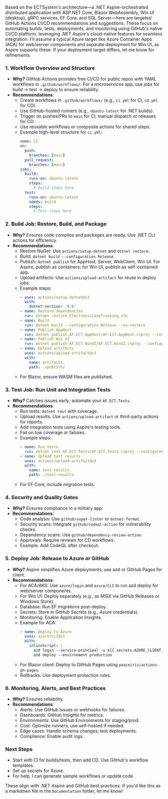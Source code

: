 Based on the ECTSystem's architecture—a .NET Aspire-orchestrated distributed application with ASP.NET Core, Blazor WebAssembly, Win UI (desktop), gRPC services, EF Core, and SQL Server—here are targeted GitHub Actions CI/CD recommendations and suggestions. These focus on automating builds, tests, deployments, and monitoring using GitHub's native CI/CD platform, leveraging .NET Aspire's cloud-native features for seamless integration. I'll assume a typical Azure target like Azure Container Apps (ACA) for web/server components and separate deployment for Win UI, as Aspire supports these. If your deployment target differs, let me know for refinements.

### 1. **Workflow Overview and Structure**
   - **Why?** GitHub Actions provides free CI/CD for public repos with YAML workflows in `.github/workflows/`. For a microservices app, use jobs for build → test → deploy to ensure reliability.
   - **Recommendations**:
     - Create workflows in `.github/workflows/` (e.g., `ci.yml` for CI, `cd.yml` for CD).
     - Use GitHub-hosted runners (e.g., `ubuntu-latest` for .NET builds).
     - Trigger on pushes/PRs to `main` for CI; manual dispatch or releases for CD.
     - Use reusable workflows or composite actions for shared steps.
     - Example high-level structure for `ci.yml`:
       ```yaml
       name: CI
       on:
         push:
           branches: [main]
         pull_request:
           branches: [main]
       jobs:
         build:
           runs-on: ubuntu-latest
           steps:
             # Build steps here
         test:
           runs-on: ubuntu-latest
           needs: build
           steps:
             # Test steps here
       ```

### 2. **Build Job: Restore, Build, and Package**
   - **Why?** Ensures code compiles and packages are ready. Use .NET CLI actions for efficiency.
   - **Recommendations**:
     - Restore NuGet: Use `actions/setup-dotnet` and `dotnet restore`.
     - Build: `dotnet build --configuration Release`.
     - Publish: `dotnet publish` for AppHost, Server, WebClient, Win UI. For Aspire, publish as containers; for Win UI, publish as self-contained app.
     - Upload artifacts: Use `actions/upload-artifact` for reuse in deploy jobs.
     - Example steps:
       ```yaml
       - uses: actions/setup-dotnet@v3
         with:
           dotnet-version: '9.0'
       - name: Restore dependencies
         run: dotnet restore ElectronicCaseTracking.sln
       - name: Build
         run: dotnet build --configuration Release --no-restore
       - name: Publish AppHost
         run: dotnet publish AF.ECT.AppHost/AF.ECT.AppHost.csproj --configuration Release --output ./publish/apphost
       - name: Publish Win UI
         run: dotnet publish AF.ECT.WinUI/AF.ECT.WinUI.csproj --configuration Release --self-contained --runtime win-x64 --output ./publish/winui
       - name: Upload artifacts
         uses: actions/upload-artifact@v3
         with:
           name: artifacts
           path: ./publish/
       ```
     - For Blazor, ensure WASM files are published.

### 3. **Test Job: Run Unit and Integration Tests**
   - **Why?** Catches issues early; automate your `AF.ECT.Tests`.
   - **Recommendations**:
     - Run tests: `dotnet test` with coverage.
     - Upload results: Use `actions/upload-artifact` or third-party actions for reports.
     - Add integration tests using Aspire's testing tools.
     - Fail on low coverage or failures.
     - Example steps:
       ```yaml
       - name: Run tests
         run: dotnet test AF.ECT.Tests/AF.ECT.Tests.csproj --configuration Release --collect "XPlat Code Coverage" --results-directory ./test-results
       - name: Upload test results
         uses: actions/upload-artifact@v3
         with:
           name: test-results
           path: ./test-results
       ```
     - For EF Core, include migration tests.

### 4. **Security and Quality Gates**
   - **Why?** Ensures compliance in a military app.
   - **Recommendations**:
     - Code analysis: Use `github/super-linter` or `dotnet-format`.
     - Security scans: Integrate `github/codeql-action` for vulnerability checks.
     - Dependency scans: Use `github/dependency-review-action`.
     - Approvals: Require reviews for CD workflows.
     - Example: Add CodeQL after checkout.

### 5. **Deploy Job: Release to Azure or GitHub**
   - **Why?** Aspire simplifies Azure deployments; use azd or GitHub Pages for client.
   - **Recommendations**:
     - For ACA/AKS: Use `azure/login` and `azure/CLI` to run azd deploy for web/server components.
     - For Win UI: Deploy separately (e.g., as MSIX via GitHub Releases or Windows Store).
     - Database: Run EF migrations post-deploy.
     - Secrets: Store in GitHub Secrets (e.g., Azure credentials).
     - Monitoring: Enable Application Insights.
     - Example for ACA:
       ```yaml
       - name: Deploy to Azure
         uses: azure/CLI@v1
         with:
           inlineScript: |
             azd login --service-principal -u ${{ secrets.AZURE_CLIENT_ID }} -p ${{ secrets.AZURE_CLIENT_SECRET }} --tenant-id ${{ secrets.AZURE_TENANT_ID }}
             azd deploy --environment production
       ```
     - For Blazor client: Deploy to GitHub Pages using `peaceiris/actions-gh-pages`.
     - Rollbacks: Use deployment protection rules.

### 6. **Monitoring, Alerts, and Best Practices**
   - **Why?** Ensures reliability.
   - **Recommendations**:
     - Alerts: Use GitHub Issues or webhooks for failures.
     - Dashboards: GitHub Insights for metrics.
     - Environments: Use GitHub Environments for staging/prod.
     - Cost: Optimize runners; use self-hosted if needed.
     - Edge cases: Handle schema changes; test deployments.
     - Compliance: Enable audit logs.

### Next Steps
- Start with CI for builds/tests, then add CD. Use GitHub's workflow templates.
- Set up secrets for Azure.
- For help, I can generate sample workflows or update code.

These align with .NET Aspire and GitHub best practices. If you'd like this as a markdown file in the `Documentation` folder, let me know!